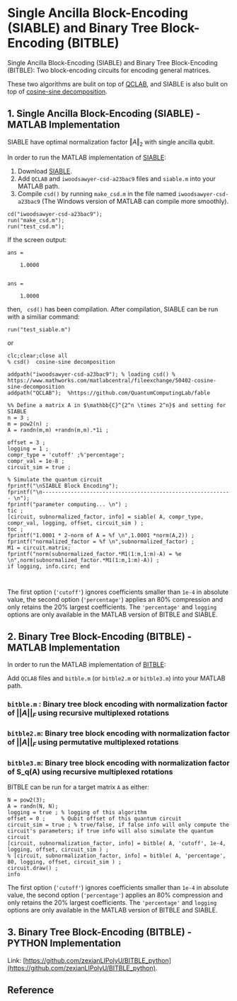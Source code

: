 # Single Ancilla Block-Encoding (SIABLE) and Binary Tree Block-Encoding (BITBLE) 
Single Ancilla Block-Encoding (SIABLE) and Binary Tree Block-Encoding (BITBLE): Two block-encoding circuits for encoding general matrices. 

These two algorithms are bulit on top of [QCLAB](https://github.com/QuantumComputingLab/qclab), and SIABLE is also bulit on top of [cosine-sine decomposition](https://www.mathworks.com/matlabcentral/fileexchange/50402-cosine-sine-decomposition).


## 1. Single Ancilla Block-Encoding (SIABLE) - MATLAB Implementation ##

SIABLE have optimal normalization factor $\Vert A\Vert_2$ with single ancilla qubit.

In order to run the MATLAB implementation of [SIABLE](https://github.com/zexianLIPolyU/BITBLE-SIABLE_matlab/tree/main/siable-qclab):

1. Download [SIABLE](https://github.com/zexianLIPolyU/BITBLE-SIABLE_matlab/tree/main/siable-qclab).
2. Add `QCLAB` and `iwoodsawyer-csd-a23bac9` files and `siable.m` into your MATLAB path.
3. Compile `csd()` by running `make_csd.m` in the file named `iwoodsawyer-csd-a23bac9` (The Windows version of MATLAB can compile more smoothly).
```
cd("iwoodsawyer-csd-a23bac9");
run("make_csd.m");
run("test_csd.m");
```
If the screen output:
```
ans =

    1.0000


ans =

    1.0000
```
then, ` csd()` has been compilation.
After compilation, SIABLE can be run with a similiar command: 

 ```
run("test_siable.m")
 ```
or

 ```
clc;clear;close all
% csd()  cosine-sine decomposition 

addpath("iwoodsawyer-csd-a23bac9"); % loading csd() % https://www.mathworks.com/matlabcentral/fileexchange/50402-cosine-sine-decomposition
addpath("QCLAB");  %https://github.com/QuantumComputingLab/fable

%% Define a matrix A in $\mathbb{C}^{2^n \times 2^n}$ and setting for SIABLE
n = 3 ;
m = pow2(n) ;
A = randn(m,m) +randn(m,m).*1i ;

offset = 3 ;
logging = 1 ;
compr_type = 'cutoff' ;%'percentage'; 
compr_val = 1e-8 ;
circuit_sim = true ;

% Simulate the quantum circuit 
fprintf("\nSIABLE Block Encoding");
fprintf("\n------------------------------------------------------------ \n");
fprintf("parameter computing... \n") ;
tic ;
[circuit, subnormalized_factor, info] = siable( A, compr_type, compr_val, logging, offset, circuit_sim ) ;
toc ;
fprintf("1.0001 * 2-norm of A = %f \n",1.0001 *norm(A,2)) ;
fprintf("normalized_factor = %f \n",subnormalized_factor) ;
M1 = circuit.matrix;
fprintf("norm(subnormalized_factor.*M1(1:m,1:m)-A) = %e \n",norm(subnormalized_factor.*M1(1:m,1:m)-A)) ;
if logging, info.circ; end 



```
The first option (`'cutoff'`) ignores coefficients smaller than `1e-4` in absolute value, the second option
(`'percentage'`) applies an 80% compression and only retains the 20% largest coefficients. The `'percentage'` and `logging` options are only available in the MATLAB version of BITBLE and SIABLE.




## 2. Binary Tree Block-Encoding (BITBLE) - MATLAB Implementation ##

In order to run the MATLAB implementation of [BITBLE](https://github.com/zexianLIPolyU/BITBLE-SIABLE_matlab/tree/main/bitble-qclab):

Add `QCLAB` files and `bitble.m` (or `bitble2.m` or `bitble3.m`) into your MATLAB path.

### `bitble.m` : Binary tree block encoding with normalization factor of $||A||_F$ using recursive multiplexed rotations
### `bitble2.m`: Binary tree block encoding with normalization factor of $||A||_F$ using permutative multiplexed rotations
### `bitble3.m`: Binary tree block encoding with normalization factor of S_q(A) using recursive multiplexed rotations

BITBLE can be run for a target matrix `A` as either:


 ```
N = pow2(3);
A = randn(N, N);
logging = true ; % logging of this algorithm
offset = 0 ;     % Qubit offset of this quantum circuit
circuit_sim = true ; % true/false, if false info will only compute the circuit's parameters; if true info will also simulate the quantum circuit
[circuit, subnormalization_factor, info] = bitble( A, 'cutoff', 1e-4, logging, offset, circuit_sim ) ;
% [circuit, subnormalization_factor, info] = bitble( A, 'percentage', 80, logging, offset, circuit_sim ) ;
circuit.draw() ;
info

```
The first option (`'cutoff'`) ignores coefficients smaller than `1e-4` in absolute value, the second option
(`'percentage'`) applies an 80% compression and only retains the 20% largest coefficients. The `'percentage'` and `logging` options are only available in the MATLAB version of BITBLE and SIABLE.

## 3. Binary Tree Block-Encoding (BITBLE) - PYTHON Implementation ##

Link: [https://github.com/zexianLIPolyU/BITBLE_python](https://github.com/zexianLIPolyU/BITBLE_python).




## Reference
